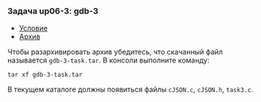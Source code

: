 ### Задача up06-3: gdb-3

-   [Условие](gdb-3-stmt.pdf)
-   [Архив](gdb-3-task.tar)

Чтобы разархивировать архив убедитесь, что скачанный файл называется
`gdb-3-task.tar`. В консоли выполните команду:

    tar xf gdb-3-task.tar

В текущем каталоге должны появиться файлы `cJSON.c`, `cJSON.h`,
`task3.c`.
